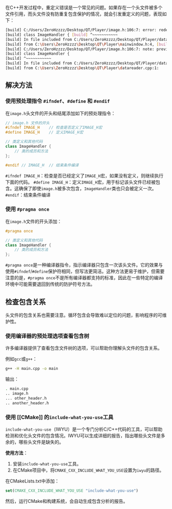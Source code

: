 在C++开发过程中，重定义错误是一个常见的问题。如果存在一个头文件被多个文件引用，而头文件没有防重复包含保护的情况，就会引发重定义的问题，表现如下：

```bash
[build] C:/Users/ZeroHzzzz/Desktop/QT/Player/image.h:106:7: error: redefinition of 'class ImageHandler'
[build] class ImageHandler { [build] ^~~~~~~~~~~~
[build] In file included from C:/Users/ZeroHzzzz/Desktop/QT/Player/datareader.h:3:0,
[build] from C:\Users\ZeroHzzzz\Desktop\QT\Player\mainwindow.h:4, [build] from C:\Users\ZeroHzzzz\Desktop\QT\Player\mainwindow.cpp:1:
[build] C:/Users/ZeroHzzzz/Desktop/QT/Player/image.h:106:7: note: previous definition of 'class ImageHandler'
[build] class ImageHandler {
[build] ^~~~~~~~~~~~
[build] In file included from C:/Users/ZeroHzzzz/Desktop/QT/Player/datareader.h:14:0,
[build] from C:\Users\ZeroHzzzz\Desktop\QT\Player\datareader.cpp:1:
```

## 解决方法

### 使用预处理指令 `#ifndef`、`#define` 和 `#endif`

在`image.h`头文件的开头和结尾添加如下的预处理指令：

```cpp
// image.h 文件的开头
#ifndef IMAGE_H    // 检查是否定义了IMAGE_H宏
#define IMAGE_H    // 定义IMAGE_H宏

// 类定义和其他代码
class ImageHandler {
    // 类的成员和方法
};

#endif // IMAGE_H  // 结束条件编译
```

`#ifndef IMAGE_H`：检查是否已经定义了`IMAGE_H`宏，如果没有定义，则继续执行下面的代码。
`#define IMAGE_H`：定义`IMAGE_H`宏，用于标记该头文件已经被包含。这确保了即使`image.h`被多次包含，`ImageHandler`类也只会被定义一次。
`#endif`：结束条件编译

### 使用 `#pragma once`

在`image.h`文件的开头添加：

```cpp
#pragma once

// 类定义和其他代码
class ImageHandler {
    // 类的成员和方法
};
```

`#pragma once`是一种编译器指令，指示编译器只包含一次该头文件。它的效果与使用`#ifndef`/`#define`保护符相同，但写法更简洁。这种方法更易于维护，但需要注意的是，`#pragma once`不是所有编译器都支持的标准，因此在一些特定的编译环境中可能需要退回到传统的防护符号方法。

## 检查包含关系

头文件的包含关系也需要注意。循环包含会导致难以定位的问题，影响程序的可维护性。

### 使用编译器的预处理选项查看包含树

许多编译器提供了查看包含文件树的选项，可以帮助你理解头文件的包含关系。

例如`gcc`或`g++`：

```bash
g++ -H main.cpp -o main
```

输出：

```bash
. main.cpp
.. image.h
... other_header.h
.. another_header.h
```

### 使用 [[CMake]] 的`include-what-you-use`工具

`include-what-you-use`（IWYU）是一个专门分析C/C++代码的工具，可以帮助检测和优化头文件的包含情况。IWYU可以生成详细的报告，指出哪些头文件是多余的，哪些头文件是缺失的。

**使用方法**：

1. 安装`include-what-you-use`工具。
2. 在CMake项目中，将`CMAKE_CXX_INCLUDE_WHAT_YOU_USE`设置为`iwyu`的路径。

在CMakeLists.txt中添加：

```cmake
set(CMAKE_CXX_INCLUDE_WHAT_YOU_USE "include-what-you-use")
```

然后，运行CMake和构建系统，会自动生成包含分析的报告。
